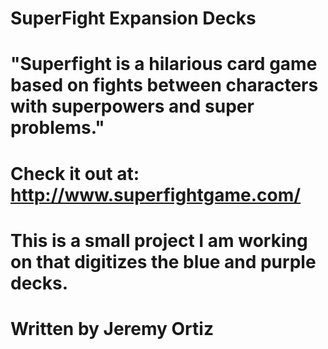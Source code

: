 # SuperFight Expansion Decks
# "Superfight is a hilarious card game based on fights between characters with superpowers and super problems."
# Check it out at: http://www.superfightgame.com/
# This is a small project I am working on that digitizes the blue and purple decks. 
# Written  by Jeremy Ortiz
